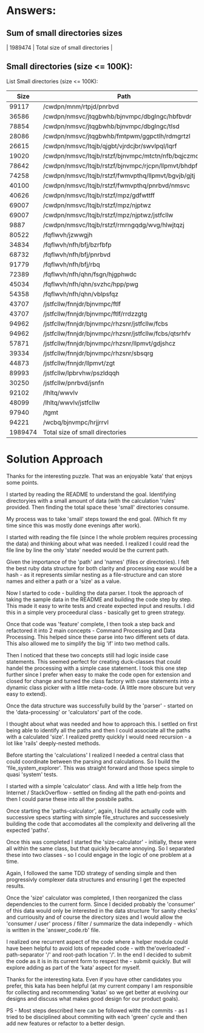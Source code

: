# Answers:

## Sum of small directories sizes

| 1989474 | Total size of small directories |

## Small directories (size <= 100K):

List Small directories (size <= 100K):

| Size | Path |
|------|------|
| 99117 | /cwdpn/mnm/rtpjd/pnrbvd |
| 36586 | /cwdpn/nmsvc/jtqgbwhb/bjnvmpc/dbglngc/hbfbvdr |
| 78854 | /cwdpn/nmsvc/jtqgbwhb/bjnvmpc/dbglngc/tlsd |
| 28086 | /cwdpn/nmsvc/jtqgbwhb/fmtpwm/ggpctlh/rdmgrtzl |
| 26615 | /cwdpn/nmsvc/ltqjb/qjgbt/vjrdcjbr/swvlpql/lqrf |
| 19020 | /cwdpn/nmsvc/ltqjb/rstzf/bjnvmpc/mtctn/nfb/bqjczmcr |
| 78642 | /cwdpn/nmsvc/ltqjb/rstzf/bjnvmpc/rjcpn/llpmvt/bhdpfpb |
| 74258 | /cwdpn/nmsvc/ltqjb/rstzf/fwmvpthq/llpmvt/bgvjb/gjtj |
| 40100 | /cwdpn/nmsvc/ltqjb/rstzf/fwmvpthq/pnrbvd/nmsvc |
| 40626 | /cwdpn/nmsvc/ltqjb/rstzf/mpz/gdfwttff |
| 69007 | /cwdpn/nmsvc/ltqjb/rstzf/mpz/njptwz |
| 69007 | /cwdpn/nmsvc/ltqjb/rstzf/mpz/njptwz/jstfcllw |
| 9887 | /cwdpn/nmsvc/ltqjb/rstzf/rmrngqdg/wvg/hlwjtqzj |
| 80522 | /fqflwvh/jzwwgjh |
| 34834 | /fqflwvh/nfh/bfj/bzrfbfp |
| 68732 | /fqflwvh/nfh/bfj/pnrbvd |
| 91779 | /fqflwvh/nfh/bfj/rbq |
| 72389 | /fqflwvh/nfh/qhn/fsgn/hjgphwdc |
| 45034 | /fqflwvh/nfh/qhn/svzhc/hpp/pwg |
| 54358 | /fqflwvh/nfh/qhn/vblpsfqz |
| 43707 | /jstfcllw/fnnjdr/bjnvmpc/ftlf |
| 43707 | /jstfcllw/fnnjdr/bjnvmpc/ftlf/rrdzzgtg |
| 94962 | /jstfcllw/fnnjdr/bjnvmpc/rhzsnr/jstfcllw/fcbs |
| 94962 | /jstfcllw/fnnjdr/bjnvmpc/rhzsnr/jstfcllw/fcbs/qtsrhfv |
| 57871 | /jstfcllw/fnnjdr/bjnvmpc/rhzsnr/llpmvt/gdjshcz |
| 39334 | /jstfcllw/fnnjdr/bjnvmpc/rhzsnr/sbsqrg |
| 44873 | /jstfcllw/fnnjdr/llpmvt/zgt |
| 89993 | /jstfcllw/lpbrvhw/pszldqqh |
| 30250 | /jstfcllw/pnrbvd/jsnfn |
| 92102 | /lhltq/wwvlv |
| 48099 | /lhltq/wwvlv/jstfcllw |
| 97940 | /tgmt |
| 94221 | /wcbq/bjnvmpc/hrjjrrvl |
| 1989474 | Total size of small directories |


# Solution Approach

Thanks for the interesting puzzle.  That was an enjoyable 'kata' that enjoys some points.

I started by reading the README to understand the goal.  Identifying directoryies with a small amount of data (with the calculation 'rules' provided. Then finding the total space these 'small' directories consume.

My process was to take 'small' steps toward the end goal.  (Which fit my time since this was mostly done evenings after work).

I started with reading the file (since I the whole problem requires processing the data) and thinking about what was needed.  I realized I could read the file line by line the only 'state' needed would be the current path.

Given the importance of the 'path' and 'names' (files or directories).  I felt the best ruby data structure for both clarity and processing ease would be a hash - as it represents similar nesting as a file-structure and can store names and either a path or a 'size' as a value.

Now I started to code - building the data parser.  I took the approach of taking the sample data in the README and building the code step by step.  This made it easy to write tests and create expected input and results.  I did this in a simple very proceedural class - basically get to green strategy.

Once that code was 'feature' complete, I then took a step back and refactored it into 2 main concepts - Command Processing and Data Processing.  This helped since these parse into two different sets of data.  This also allowed me to simplify the big 'if' into two method calls.

Then I noticed that these two concepts still had logic inside case statements.  This seemed perfect for creating duck-classes that could handel the processing with a simple case statement.  I took this one step further since I prefer when easy to make the code open for extension and closed for change and turned the class factory with case statements into a dynamic class picker with a little meta-code.  (A little more obscure but very easy to extend).

Once the data structure was successfully build by the 'parser' - started on the 'data-processing' or 'calculators' part of the code.

I thought about what was needed and how to approach this.  I settled on first being able to identify all the paths and then I could associate all the paths with a calculated 'size'.  I realized pretty quickly I would need recursion - a lot like 'rails' deeply-nested methods.

Before starting the 'calculations' I realized I needed a central class that could coordinate between the parsing and calculations.  So I build the 'file_system_explorer'.  This was straight forward and those specs simple to quasi 'system' tests.

I started with a simple 'calculator' class.  And with a little help from the Internet / StackOverflow - settled on finding all the path end-points and then I could parse these into all the possbile paths.

Once starting the 'paths-calculator', again, I build the actually code with successive specs starting with simple file_structures and successesively building the code that accomodates all the complexity and delivering all the expected 'paths'.

Once this was completed I started the 'size-calculator' - initially, these were all within the same class, but that quickly became annoying.  So I separated these into two classes - so I could engage in the logic of one problem at a time.

Again, I followed the same TDD strategy of sending simple and then progressivly complexer data structures and ensuring I get the expected results.

Once the 'size' calculator was completed, I then reorganized the class dependencies to the current form.  Since I decided probably the 'consumer' of this data would only be interested in the data structure 'for sanity checks' and curriousity and of course the directory sizes and I would allow the 'consumer / user' process / filter / summarize the data independly - which is written in the 'answer_code.rb' file.

I realized one recurrent aspect of the code where a helper module could have been helpful to avoid lots of repeaded code - with the'overloaded' - path-separator '/' and root-path location '/'. In the end I decided to submit the code as it is in its current form to respect the - submit quickly. But will explore adding as part of the 'kata' aspect for myself.

Thanks for the interesting kata.  Even if you have other candidates you prefer, this kata has been helpful (at my current company I am responsible for collecting and recommending 'katas' so we get better at evolving our designs and discuss what makes good design for our product goals).

PS - Most steps described here can be followed witht the commits - as I tried to be disciplined about commiting with each 'green' cycle and then add new features or refactor to a better design.
